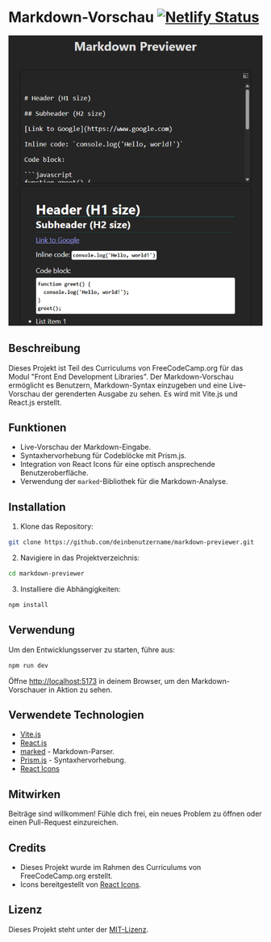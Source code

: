# Markdown-Vorschau [![Netlify Status](https://api.netlify.com/api/v1/badges/8b2b4cd6-1a9b-4012-9f66-f264327dacac/deploy-status)](https://app.netlify.com/sites/marked-markdown-previewer/deploys)

![Markdown-Vorschau](https://raw.githubusercontent.com/mariokreitz/markdown-previewer/main/src/assets/markdown_cover.png) <!-- Ersetze dies durch einen tatsächlichen Screenshot deines Projekts -->

## Beschreibung

Dieses Projekt ist Teil des Curriculums von FreeCodeCamp.org für das Modul "Front End Development Libraries". Der Markdown-Vorschau ermöglicht es Benutzern, Markdown-Syntax einzugeben und eine Live-Vorschau der gerenderten Ausgabe zu sehen. Es wird mit Vite.js und React.js erstellt.

## Funktionen

- Live-Vorschau der Markdown-Eingabe.
- Syntaxhervorhebung für Codeblöcke mit Prism.js.
- Integration von React Icons für eine optisch ansprechende Benutzeroberfläche.
- Verwendung der `marked`-Bibliothek für die Markdown-Analyse.

## Installation

1. Klone das Repository:

```bash
git clone https://github.com/deinbenutzername/markdown-previewer.git
```

2. Navigiere in das Projektverzeichnis:

```bash
cd markdown-previewer
```

3. Installiere die Abhängigkeiten:

```bash
npm install
```

## Verwendung

Um den Entwicklungsserver zu starten, führe aus:

```bash
npm run dev
```

Öffne [http://localhost:5173](http://localhost:5173) in deinem Browser, um den Markdown-Vorschauer in Aktion zu sehen.

## Verwendete Technologien

- [Vite.js](https://vitejs.dev/)
- [React.js](https://reactjs.org/)
- [marked](https://marked.js.org/) - Markdown-Parser.
- [Prism.js](https://prismjs.com/) - Syntaxhervorhebung.
- [React Icons](https://react-icons.github.io/react-icons/)

## Mitwirken

Beiträge sind willkommen! Fühle dich frei, ein neues Problem zu öffnen oder einen Pull-Request einzureichen.

## Credits

- Dieses Projekt wurde im Rahmen des Curriculums von FreeCodeCamp.org erstellt.
- Icons bereitgestellt von [React Icons](https://react-icons.github.io/react-icons/).

## Lizenz

Dieses Projekt steht unter der [MIT-Lizenz](LICENSE).
